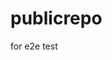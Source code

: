 # publicrepo
for e2e test














































































































































































































































































































































































































































































































































































































































































































































































































































































































































































































































































































































































































































































































































































































































































































































































































































































































































































































































































































































































































































































































































































































































































































































































































































































































































































































































































































































